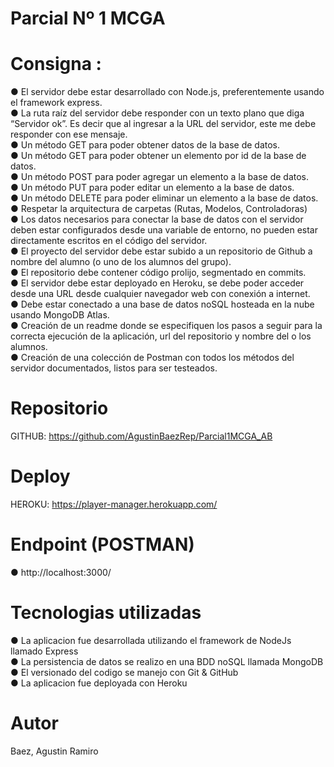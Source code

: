 # Parcial Nº 1 MCGA

# Consigna : 
● El servidor debe estar desarrollado con Node.js, preferentemente usando el framework express. </br>
● La ruta raíz del servidor debe responder con un texto plano que diga “Servidor ok”. Es decir que al ingresar a la URL del servidor, este me debe responder con ese mensaje.</br>
● Un método GET para poder obtener datos de la base de datos.</br>
● Un método GET para poder obtener un elemento por id de la base de datos.</br>
● Un método POST para poder agregar un elemento a la base de datos.</br>
● Un método PUT para poder editar un elemento a la base de datos.</br>
● Un método DELETE para poder eliminar un elemento a la base de datos.</br>
● Respetar la arquitectura de carpetas (Rutas, Modelos, Controladoras)</br>
● Los datos necesarios para conectar la base de datos con el servidor deben estar configurados desde una variable de entorno, no pueden estar directamente escritos en el código del servidor.</br>
● El proyecto del servidor debe estar subido a un repositorio de Github a nombre del alumno (o uno de los alumnos del grupo).</br>
● El repositorio debe contener código prolijo, segmentado en commits.</br>
● El servidor debe estar deployado en Heroku, se debe poder acceder desde una URL desde cualquier navegador web con conexión a internet.</br>
● Debe estar conectado a una base de datos noSQL hosteada en la nube usando MongoDB Atlas.</br>
● Creación de un readme donde se especifiquen los pasos a seguir para la correcta ejecución de la aplicación, url del repositorio y nombre del o los alumnos.</br>
● Creación de una colección de Postman con todos los métodos del servidor documentados, listos para ser testeados.</br>

# Repositorio
GITHUB: https://github.com/AgustinBaezRep/Parcial1MCGA_AB

# Deploy
HEROKU: https://player-manager.herokuapp.com/

# Endpoint (POSTMAN)
● http://localhost:3000/


# Tecnologias utilizadas
● La aplicacion fue desarrollada utilizando el framework de NodeJs llamado Express</br>
● La persistencia de datos se realizo en una BDD noSQL llamada MongoDB</br>
● El versionado del codigo se manejo con Git & GitHub</br>
● La aplicacion fue deployada con Heroku</br>

# Autor
Baez, Agustin Ramiro